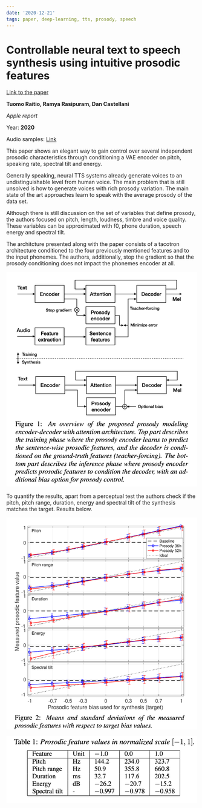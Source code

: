 ```yaml
---
date: '2020-12-21'
tags: paper, deep-learning, tts, prosody, speech
---
```

# Controllable neural text to speech synthesis using intuitive prosodic features

[Link to the paper](https://arxiv.org/abs/2009.06775)

**Tuomo Raitio, Ramya Rasipuram, Dan Castellani**

*Apple report*

Year: **2020**

Audio samples: [Link](https://apple.github.io/neural-tts-with-prosody-control/)

This paper shows an elegant way to gain control over several independent prosodic characteristics through conditioning a VAE encoder on pitch, speaking rate, spectral tilt and energy.

Generally speaking, neural TTS systems already generate voices to an undistinguishable level from human voice. The main problem that is still unsolved is how to generate voices with rich prosody variation. The main state of the art approaches learn to speak with the average prosody of the data set.

Although there is still discussion on the set of variables that define prosody, the authors focused on pitch, length, loudness, timbre and voice quality. These variables can be approximated with f0, phone duration, speech energy and spectral tilt.

The architcture presented along with the paper consists of a tacotron architecture conditioned to the four previously mentioned features and to the input phonemes. The authors, additionally, stop the gradient so that the prosody conditioning does not impact the phonemes encoder at all.

![](assets/raitio2020/arch.png)

To quantify the results, apart from a perceptual test the authors check if the pitch, pitch range, duration, energy and spectral tilt of the synthesis matches the target. Results below.

![](assets/raitio2020/bias.png)

![](assets/raitio2020/prosody_metrics.png)